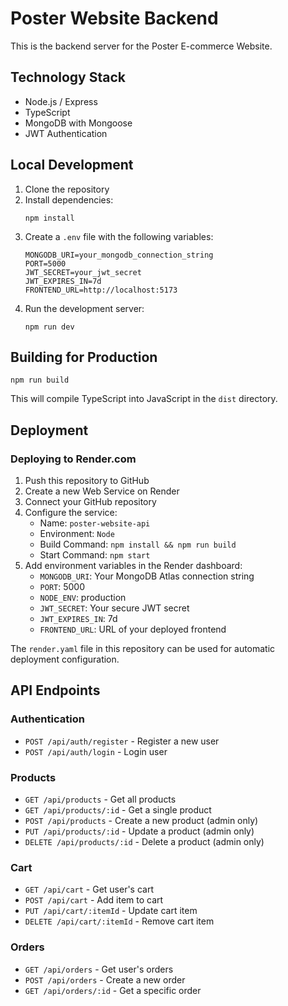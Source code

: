 # Poster Website Backend

This is the backend server for the Poster E-commerce Website.

## Technology Stack

- Node.js / Express
- TypeScript
- MongoDB with Mongoose
- JWT Authentication

## Local Development

1. Clone the repository
2. Install dependencies:
   ```
   npm install
   ```
3. Create a `.env` file with the following variables:
   ```
   MONGODB_URI=your_mongodb_connection_string
   PORT=5000
   JWT_SECRET=your_jwt_secret
   JWT_EXPIRES_IN=7d
   FRONTEND_URL=http://localhost:5173
   ```
4. Run the development server:
   ```
   npm run dev
   ```

## Building for Production

```
npm run build
```

This will compile TypeScript into JavaScript in the `dist` directory.

## Deployment

### Deploying to Render.com

1. Push this repository to GitHub
2. Create a new Web Service on Render
3. Connect your GitHub repository
4. Configure the service:
   - Name: `poster-website-api`
   - Environment: `Node`
   - Build Command: `npm install && npm run build`
   - Start Command: `npm start`
5. Add environment variables in the Render dashboard:
   - `MONGODB_URI`: Your MongoDB Atlas connection string
   - `PORT`: 5000
   - `NODE_ENV`: production
   - `JWT_SECRET`: Your secure JWT secret
   - `JWT_EXPIRES_IN`: 7d
   - `FRONTEND_URL`: URL of your deployed frontend

The `render.yaml` file in this repository can be used for automatic deployment configuration.

## API Endpoints

### Authentication
- `POST /api/auth/register` - Register a new user
- `POST /api/auth/login` - Login user

### Products
- `GET /api/products` - Get all products
- `GET /api/products/:id` - Get a single product
- `POST /api/products` - Create a new product (admin only)
- `PUT /api/products/:id` - Update a product (admin only)
- `DELETE /api/products/:id` - Delete a product (admin only)

### Cart
- `GET /api/cart` - Get user's cart
- `POST /api/cart` - Add item to cart
- `PUT /api/cart/:itemId` - Update cart item
- `DELETE /api/cart/:itemId` - Remove cart item

### Orders
- `GET /api/orders` - Get user's orders
- `POST /api/orders` - Create a new order
- `GET /api/orders/:id` - Get a specific order 